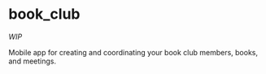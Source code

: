 # book_club

*WIP* 

Mobile app for creating and coordinating your book club members, books, and meetings.
